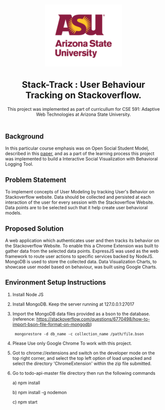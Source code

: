 
<div style="text-align:center; margin: 50px 0"><img src ="/ChromExtension/images/asu-logo.png" height="200"/>

# Stack-Track : User Behaviour Tracking on Stackoverflow.


<p>This project was implemented as part of curricullum for CSE 591: Adaptive Web Technologies at Arizona State University.</p>

</div>


## Background

In this particular course emphasis was on Open Social Student Model, described in this [paper](http://d-scholarship.pitt.edu/12031/1/umap_camera_ready_final.pdf), and as a part of the learning process this project was implemented to build a Interactive Social Visualization with Behavioral Logging Tool. 


## Problem Statement
<p> To implement concepts of User Modeling by tracking User's Behavior on Stackoverflow website. Data should be collected and persisted at each interaction of the user for every session with the Stackoverflow Website. Data points are to be selected such that it help create user behavioral models.</p>

## Proposed Solution
<p> A web application which authenticates user and then tracks its behavior on the Stackoverflow Website. To enable this a Chrome Extension was built to gather data from the selected data points. ExpressJS was used as the web framework to route user actions to specific services backed by NodeJS. MongoDB is used to store the collected data. Data Visualization Charts, to showcase user model based on behaviour, was built using Google Charts.   

## Environment Setup Instructions
1. Install Node JS 
2. Install MongoDB. Keep the server running  at 127.0.0.1:27017
3. Import the MongoDB data files provided as a bson to the database. (reference: https://stackoverflow.com/questions/6770498/how-to-import-bson-file-format-on-mongodb)
        
        mongorestore -d db_name -c collection_name /path/file.bson 
       
4. Please Use only Google Chrome To work with this project.
5. Got to chrome://extensions and switch on the developer mode on the top right corner, and select the top left option of load unpacked and select the directory 'ChromeExtension' within the zip file submitted.
6. Go to todo-api-master file directory then run the following commands
   
    a) npm install
   
    b) npm install -g nodemon
   
    c) npm start




